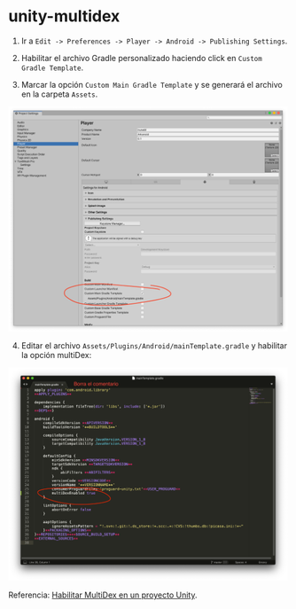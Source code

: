 # unity-multidex

1. Ir a `Edit -> Preferences -> Player -> Android -> Publishing Settings`.

2. Habilitar el archivo Gradle personalizado haciendo click en `Custom Gradle Template`.

3. Marcar la opción `Custom Main Gradle Template` y se generará el archivo en la carpeta `Assets`.

  ![](a.png)

4. Editar el archivo `Assets/Plugins/Android/mainTemplate.gradle` y habilitar la opción multiDex:

  ![](b.png)

Referencia: [Habilitar MultiDex en un proyecto Unity](https://appmediation.com/unity-enable-multidex/).
